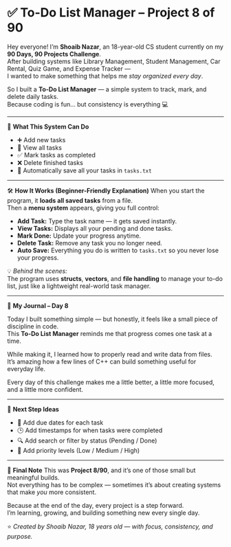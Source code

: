 # ✅ To-Do List Manager – Project 8 of 90

Hey everyone! I’m **Shoaib Nazar**, an 18-year-old CS student currently on my **90 Days, 90 Projects Challenge**.  
After building systems like Library Management, Student Management, Car Rental, Quiz Game, and Expense Tracker —  
I wanted to make something that helps me *stay organized every day*.  

So I built a **To-Do List Manager** — a simple system to track, mark, and delete daily tasks.  
Because coding is fun… but consistency is everything 💻  

---

🌟 **What This System Can Do**
- ➕ Add new tasks  
- 👀 View all tasks  
- ✅ Mark tasks as completed  
- ❌ Delete finished tasks  
- 💾 Automatically save all your tasks in `tasks.txt`  

---

🛠️ **How It Works (Beginner-Friendly Explanation)**
When you start the program, it **loads all saved tasks** from a file.  
Then a **menu system** appears, giving you full control:

- **Add Task:** Type the task name — it gets saved instantly.  
- **View Tasks:** Displays all your pending and done tasks.  
- **Mark Done:** Update your progress anytime.  
- **Delete Task:** Remove any task you no longer need.  
- **Auto Save:** Everything you do is written to `tasks.txt` so you never lose your progress.  

💡 *Behind the scenes:*  
The program uses **structs**, **vectors**, and **file handling** to manage your to-do list, just like a lightweight real-world task manager.

---

📝 **My Journal – Day 8**

Today I built something simple — but honestly, it feels like a small piece of discipline in code.  
This **To-Do List Manager** reminds me that progress comes one task at a time.  

While making it, I learned how to properly read and write data from files.  
It’s amazing how a few lines of C++ can build something useful for everyday life.  

Every day of this challenge makes me a little better, a little more focused, and a little more confident.  

---

🚀 **Next Step Ideas**
- 📅 Add due dates for each task  
- 🕒 Add timestamps for when tasks were completed  
- 🔍 Add search or filter by status (Pending / Done)  
- 🧠 Add priority levels (Low / Medium / High)  

---

🎯 **Final Note**
This was **Project 8/90**, and it’s one of those small but meaningful builds.  
Not everything has to be complex — sometimes it’s about creating systems that make *you* more consistent.  

Because at the end of the day, every project is a step forward.  
I’m learning, growing, and building something new every single day.  

⭐ *Created by Shoaib Nazar, 18 years old — with focus, consistency, and purpose.*
